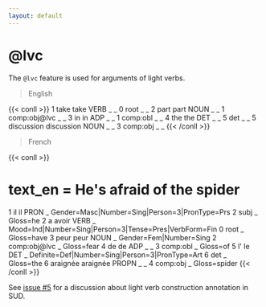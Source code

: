```yaml
---
layout: default
---
```


# **@lvc**

The `@lvc` feature is used for arguments of light verbs.

> English

{{< conll >}}
1	take	take	VERB	_	_	0	root	_	_
2	part	part	NOUN	_	_	1	comp:obj@lvc	_	_
3	in	in	ADP	_	_	1	comp:obl	_	_
4	the	the	DET	_	_	5	det	_	_
5	discussion	discussion	NOUN	_	_	3	comp:obj	_	_
{{< /conll >}}

> French

{{< conll >}}
# text_en = He's afraid of the spider
1	il	il	PRON	_	Gender=Masc|Number=Sing|Person=3|PronType=Prs	2	subj	_	Gloss=he
2	a	avoir	VERB	_	Mood=Ind|Number=Sing|Person=3|Tense=Pres|VerbForm=Fin	0	root	_	Gloss=have
3	peur	peur	NOUN	_	Gender=Fem|Number=Sing	2	comp:obj@lvc	_	Gloss=fear
4	de	de	ADP	_	_	3	comp:obl	_	Gloss=of
5	l'	le	DET	_	Definite=Def|Number=Sing|Person=3|PronType=Art	6	det	_	Gloss=the
6	araignée	araignée	PROPN	_	_	4	comp:obj	_	Gloss=spider
{{< /conll >}}

See [issue #5](https://github.com/surfacesyntacticud/guidelines/issues/5) for a discussion about light verb construction annotation in SUD.